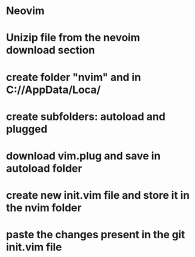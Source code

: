 # Neovim

 # Unizip file from the nevoim download section
 # create folder "nvim" and in C:/<user>/AppData/Loca/
 # create subfolders: autoload and plugged
 # download vim.plug and save in autoload folder
 # create new init.vim file and store it in the nvim folder
 # paste the changes present in the git init.vim file
 

